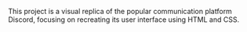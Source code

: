 This project is a visual replica of the popular communication platform Discord, focusing on recreating its user interface using HTML and CSS.
